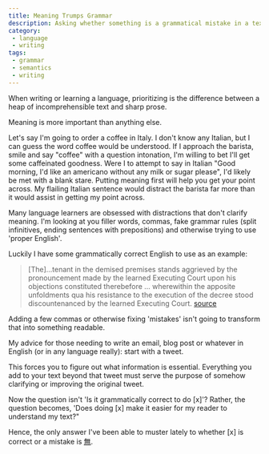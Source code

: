 ```yaml
---
title: Meaning Trumps Grammar 
description: Asking whether something is a grammatical mistake in a text is the wrong question, focus on meaning instead. 
category: 
 - language
 - writing 
tags: 
 - grammar
 - semantics
 - writing  
---
```

When writing or learning a language, prioritizing is the difference between a heap of incomprehensible text and sharp prose. 

Meaning is more important than anything else. 

Let's say I'm going to order a coffee in Italy. I don't know any Italian, but I can guess the word coffee would be understood. If I approach the barista, smile and say "coffee" with a question intonation, I'm willing to bet I'll get some caffeinated goodness. Were I to attempt to say in Italian "Good morning, I'd like an americano without any milk or sugar please", I'd likely be met with a blank stare. Putting meaning first will help you get your point across. My flailing Italian sentence would distract the barista far more than it would assist in getting my point across. 

Many language learners are obsessed with distractions that don't clarify meaning. I'm looking at you filler words, commas, fake grammar rules (split infinitives, ending sentences with prepositions) and otherwise trying to use 'proper English'. 

Luckily I have some grammatically correct English to use as an example:

>[The]...tenant in the demised premises stands aggrieved by the pronouncement made by the learned Executing Court upon his objections constituted therebefore ... wherewithin the apposite unfoldments qua his resistance to the execution of the decree stood discountenanced by the learned Executing Court.  [source](https://www.theguardian.com/world/2017/apr/20/hereat-wherewithin-convoluted-indian-court-ruling-has-lawyers-baffled)

Adding a few commas or otherwise fixing 'mistakes' isn't going to transform that into something readable. 

My advice for those needing to write an email, blog post or whatever in English (or in any language really): start with a tweet. 

This forces you to figure out what information is essential. Everything you add to your text beyond that tweet must serve the purpose of somehow clarifying or improving the original tweet. 

Now the question isn't 'Is it grammatically correct to do [x]'? Rather, the question becomes, 'Does doing [x] make it easier for my reader to understand my text?" 

Hence, the only answer I've been able to muster lately to whether [x] is correct or a mistake is [無](https://en.wikipedia.org/wiki/Mu_(negative)). 

  